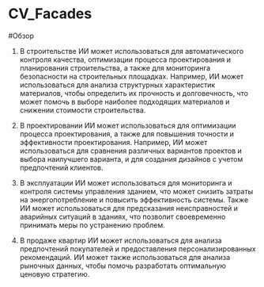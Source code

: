 # CV_Facades

#Обзор

1. В строительстве ИИ может использоваться для автоматического контроля качества, оптимизации процесса проектирования и планирования строительства, а также для мониторинга безопасности на строительных площадках. Например, ИИ может использоваться для анализа структурных характеристик материалов, чтобы определить их прочность и долговечность, что может помочь в выборе наиболее подходящих материалов и снижении стоимости строительства.

2. В проектировании ИИ может использоваться для оптимизации процесса проектирования, а также для повышения точности и эффективности проектирования. Например, ИИ может использоваться для сравнения различных вариантов проектов и выбора наилучшего варианта, и для создания дизайнов с учетом предпочтений клиентов.

3. В эксплуатации ИИ может использоваться для мониторинга и контроля системы управления зданием, что может снизить затраты на энергопотребление и повысить эффективность системы. Также ИИ может использоваться для предсказания неисправностей и аварийных ситуаций в зданиях, что позволит своевременно принимать меры по устранению проблем.

4. В продаже квартир ИИ может использоваться для анализа предпочтений покупателей и предоставления персонализированных рекомендаций. ИИ может также использоваться для анализа рыночных данных, чтобы помочь разработать оптимальную ценовую стратегию.
